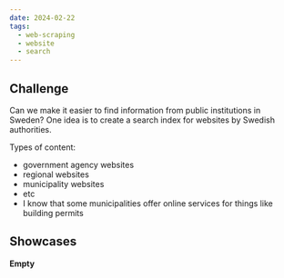 ```yaml
---
date: 2024-02-22
tags:
  - web-scraping
  - website
  - search
---
```

## Challenge

Can we make it easier to find information from public institutions in Sweden? One idea is to create a search index for websites by Swedish authorities.

Types of content:
- government agency websites
- regional websites
- municipality websites
- etc
- I know that some municipalities offer online services for things like building permits

## Showcases
**Empty**